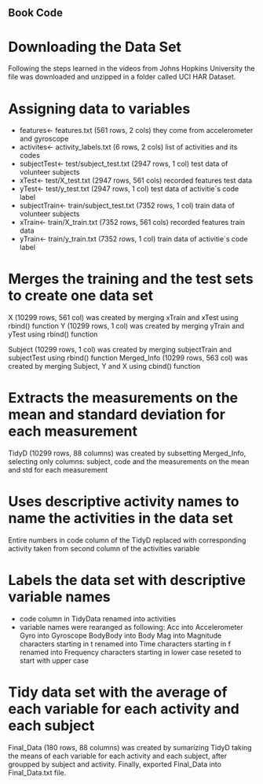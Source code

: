 ## Book Code

# Downloading the Data Set
Following the steps learned in the videos from Johns Hopkins University the file was downloaded and unzipped in a folder called UCI HAR Dataset.

# Assigning data to variables
- features<- features.txt (561 rows, 2 cols)
they come from accelerometer and gyroscope
- activites<- activity_labels.txt (6 rows, 2 cols)
list of activities and its codes
- subjectTest<- test/subject_test.txt (2947 rows, 1 col)
test data of volunteer subjects
- xTest<- test/X_test.txt (2947 rows, 561 cols)
recorded features test data
- yTest<- test/y_test.txt  (2947 rows, 1 col)
test data of activitie´s code label
- subjectTrain<- train/subject_test.txt (7352 rows, 1 col)
train data of volunteer subjects
- xTrain<- train/X_train.txt (7352 rows, 561 cols)
recorded features train data
- yTrain<- train/y_train.txt (7352 rows, 1 col)
train data of activitie´s code label

# Merges the training and the test sets to create one data set
X (10299 rows, 561 col) was created by merging xTrain and xTest using rbind() function
Y (10299 rows, 1 col) was created by merging yTrain and yTest using rbind() function

Subject (10299 rows, 1 col) was created by merging subjectTrain and subjectTest using rbind() function
Merged_Info (10299 rows, 563 col) was created by merging Subject, Y and X using cbind() function

# Extracts the measurements on the mean and standard deviation for each measurement
TidyD (10299 rows, 88 columns) was created by subsetting Merged_Info, selecting only columns: subject, code and the measurements on the mean and std for each measurement

# Uses descriptive activity names to name the activities in the data set
Entire numbers in code column of the TidyD replaced with corresponding activity taken from second column of the activities variable

# Labels the data set with descriptive variable names
- code column in TidyData renamed into activities
- variable names were rearanged as following:
    Acc into Accelerometer
    Gyro into Gyroscope
    BodyBody into Body
    Mag into Magnitude
    characters starting in t renamed into Time
    characters starting in f renamed into Frequency
    characters starting in lower case reseted to start with upper case
    
# Tidy data set with the average of each variable for each activity and each subject
Final_Data (180 rows, 88 columns) was created by sumarizing TidyD taking the means of each variable for each activity and each subject, after groupped by subject and activity.
Finally, exported Final_Data into Final_Data.txt file.
